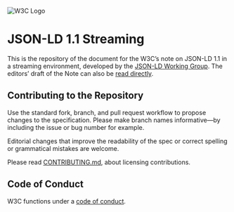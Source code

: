 
![W3C Logo](https://www.w3.org/Icons/w3c_home)

# JSON-LD 1.1 Streaming

This is the repository of the document for the W3C’s note on JSON-LD 1.1 in a streaming environment, developed by the [JSON-LD Working Group](https://www.w3.org/2018/json-ld-wg/). The editors’ draft of the Note can also be [read directly](https://w3c.github.io/json-ld-streaming/).

## Contributing to the Repository

Use the standard fork, branch, and pull request workflow to propose changes to the specification. Please make branch names informative—by including the issue or bug number for example.

Editorial changes that improve the readability of the spec or correct spelling or grammatical mistakes are welcome.

Please read [CONTRIBUTING.md](CONTRIBUTING.md), about licensing contributions.


## Code of Conduct

W3C functions under a [code of conduct](https://www.w3.org/Consortium/cepc/).
